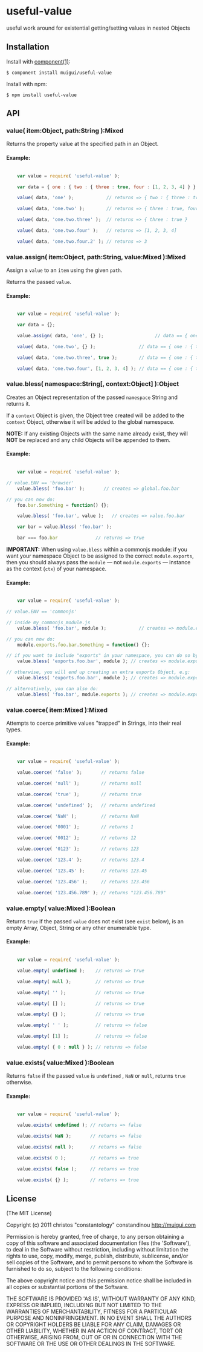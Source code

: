 
# useful-value

  useful work around for existential getting/setting values in nested Objects

## Installation

  Install with [component(1)](http://component.io):

    $ component install muigui/useful-value

  Install with npm:

    $ npm install useful-value

## API

### value( item:Object, path:String ):Mixed
Returns the property value at the specified path in an Object.

#### Example:

```javascript

	var value = require( 'useful-value' );

    var data = { one : { two : { three : true, four : [1, 2, 3, 4] } } };

    value( data, 'one' );            // returns => { two : { three : true, four : [1, 2, 3, 4] } }

    value( data, 'one.two' );        // returns => { three : true, four : [1, 2, 3, 4] }

    value( data, 'one.two.three' );  // returns => { three : true }

    value( data, 'one.two.four' );   // returns => [1, 2, 3, 4]

    value( data, 'one.two.four.2' ); // returns => 3

```

### value.assign( item:Object, path:String, value:Mixed ):Mixed
Assign a `value` to an `item` using the given `path`.

Returns the passed `value`.

#### Example:

```javascript

	var value = require( 'useful-value' );

    var data = {};

    value.assign( data, 'one', {} );                   // data == { one : {} }

    value( data, 'one.two', {} );                // data == { one : { two : {} } }

    value( data, 'one.two.three', true );        // data == { one : { two : { three : true } } }

    value( data, 'one.two.four', [1, 2, 3, 4] ); // data == { one : { two : { three : true, four : [1, 2, 3, 4] } } }

```

### value.bless( namespace:String[, context:Object] ):Object
Creates an Object representation of the passed `namespace` String and returns it.

If a `context` Object is given, the Object tree created will be added to the `context` Object, otherwise it will be added to the global namespace.

**NOTE:** If any existing Objects with the same name already exist, they will **NOT** be replaced and any child Objects will be appended to them.

#### Example:

```javascript

	var value = require( 'useful-value' );

// value.ENV == 'browser'
    value.bless( 'foo.bar' );       // creates => global.foo.bar

// you can now do:
    foo.bar.Something = function() {};

    value.bless( 'foo.bar', value );   // creates => value.foo.bar

    var bar = value.bless( 'foo.bar' );

    bar === foo.bar              // returns => true

```

**IMPORTANT:** When using `value.bless` within a commonjs module: if you want your namespace Object to be assigned to the correct `module.exports`, then you should always pass the `module` — not `module.exports` — instance as the context (`ctx`) of your namespace.

#### Example:

```javascript

	var value = require( 'useful-value' );

// value.ENV == 'commonjs'

// inside my_commonjs_module.js
    value.bless( 'foo.bar', module );            // creates => module.exports.foo.bar

// you can now do:
    module.exports.foo.bar.Something = function() {};

// if you want to include "exports" in your namespace, you can do so by placing a carat (^) at the start of the String
    value.bless( 'exports.foo.bar', module ); // creates => module.exports.foo.bar

// otherwise, you will end up creating an extra exports Object, e.g:
    value.bless( 'exports.foo.bar', module ); // creates => module.exports.exports.foo.bar

// alternatively, you can also do:
    value.bless( 'foo.bar', module.exports ); // creates => module.exports.foo.bar

```

### value.coerce( item:Mixed ):Mixed
Attempts to coerce primitive values "trapped" in Strings, into their real types.

#### Example:

```javascript

	var value = require( 'useful-value' );

    value.coerce( 'false' );       // returns false

    value.coerce( 'null' );        // returns null

    value.coerce( 'true' );        // returns true

    value.coerce( 'undefined' );   // returns undefined

    value.coerce( 'NaN' );         // returns NaN

    value.coerce( '0001' );        // returns 1

    value.coerce( '0012' );        // returns 12

    value.coerce( '0123' );        // returns 123

    value.coerce( '123.4' );       // returns 123.4

    value.coerce( '123.45' );      // returns 123.45

    value.coerce( '123.456' );     // returns 123.456

    value.coerce( '123.456.789' ); // returns "123.456.789"

```

### value.empty( value:Mixed ):Boolean
Returns `true` if the passed `value` does not exist (see `exist` below), is an empty Array, Object, String or any other enumerable type.

#### Example:

```javascript

	var value = require( 'useful-value' );

    value.empty( undefined );    // returns => true

    value.empty( null );         // returns => true

    value.empty( '' );           // returns => true

    value.empty( [] );           // returns => true

    value.empty( {} );           // returns => true

    value.empty( ' ' );          // returns => false

    value.empty( [1] );          // returns => false

    value.empty( { 0 : null } ); // returns => false

```

### value.exists( value:Mixed ):Boolean
Returns `false` if the passed `value` is `undefined` , `NaN` or `null`, returns `true` otherwise.

#### Example:

```javascript

	var value = require( 'useful-value' );

    value.exists( undefined ); // returns => false

    value.exists( NaN );       // returns => false

    value.exists( null );      // returns => false

    value.exists( 0 );         // returns => true

    value.exists( false );     // returns => true

    value.exists( {} );        // returns => true

```

## License

(The MIT License)

Copyright (c) 2011 christos "constantology" constandinou http://muigui.com

Permission is hereby granted, free of charge, to any person obtaining a copy of this software and associated documentation files (the 'Software'), to deal in the Software without restriction, including without limitation the rights to use, copy, modify, merge, publish, distribute, sublicense, and/or sell copies of the Software, and to permit persons to whom the Software is furnished to do so, subject to the following conditions:

The above copyright notice and this permission notice shall be included in all copies or substantial portions of the Software.

THE SOFTWARE IS PROVIDED 'AS IS', WITHOUT WARRANTY OF ANY KIND, EXPRESS OR IMPLIED, INCLUDING BUT NOT LIMITED TO THE WARRANTIES OF MERCHANTABILITY, FITNESS FOR A PARTICULAR PURPOSE AND NONINFRINGEMENT. IN NO EVENT SHALL THE AUTHORS OR COPYRIGHT HOLDERS BE LIABLE FOR ANY CLAIM, DAMAGES OR OTHER LIABILITY, WHETHER IN AN ACTION OF CONTRACT, TORT OR OTHERWISE, ARISING FROM, OUT OF OR IN CONNECTION WITH THE SOFTWARE OR THE USE OR OTHER DEALINGS IN THE SOFTWARE.

